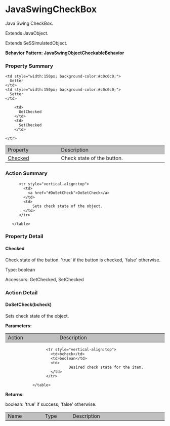 

# JavaSwingCheckBox

Java Swing CheckBox.
 
Extends <link displaytype="text" defaultstyle="true" type="topiclink" href="JavaObject" styleclass="Normal" translate="true">JavaObject</link>.

Extends SeSSimulatedObject.






**Behavior Pattern: JavaSwingObjectCheckableBehavior**


<!-- ============================== property summary ========================== -->

	

### Property Summary

<table styleclass="Default" style="cell-padding:2px; border-width:0px; border-spacing:0px; border-collapse:collapse; cell-border-width:1px; border-color:#c0c0c0; border-style:solid;">
  <tr style="vertical-align:top">
    <td  style="width:200px; background-color:#c0c0c0;">
      Property
    </td>
    <td style="width:450px; background-color:#c0c0c0;">
      Description
    </td>

    <td style="width:150px; background-color:#c0c0c0;">
      Getter
    </td>
    <td style="width:150px; background-color:#c0c0c0;">
      Setter
    </td>

  </tr>

  <tr style="vertical-align:top">
		<td>
      <a href="#Checked">Checked</a>
		</td>
		<td>
			Check state of the button.
		</td>
		
		<td>
		  GetChecked
		</td>
		<td>
		  SetChecked
		</td>
		
	</tr>

</table>


	
<!-- ============================== action summary ========================== -->
	
	
	
### Action Summary

<table styleclass="Default" style="cell-padding:2px; border-width:0px; border-spacing:0px; border-collapse:collapse; cell-border-width:1px; border-color:#c0c0c0; border-style:solid;">
		  <tr style="vertical-align:top">
			<td  style="width:200px; background-color:#c0c0c0;">
			  Action
			</td>
			<td style="width:450px; background-color:#c0c0c0;">
			  Description
			</td>
		  </tr>
		 
		  <tr style="vertical-align:top">
			<td>
			  <a href="#DoSetCheck">DoSetCheck</a>
			</td>
			<td>
				Sets check state of the object.
			</td>
		  </tr>
		
	   </table>
	
	

<!-- ============================== property detail ========================== -->
	
### Property Detail
		
<a name="Checked"></a>
#### Checked


Check state of the button. 'true' if the button is checked, 'false' otherwise.

			
	
			
Type: boolean
			
			
Accessors: GetChecked, SetChecked
			
		
	
	
<!-- ============================== action detail ========================== -->
	
### Action Detail
		
<a name="DoSetCheck"></a>    
#### DoSetCheck(bcheck)

Sets check state of the object.

			
**Parameters:**

<table styleclass="Default" style="cell-padding:2px; border-width:0px; border-spacing:0px; border-collapse:collapse; cell-border-width:1px; border-color:#c0c0c0; border-style:solid;">
  <tr style="vertical-align:top">
	<td style="width:150px; background-color:#c0c0c0;">
	  Name
	</td>
	<td style="width:100px; background-color:#c0c0c0;">
	  Type
	</td>
	<td style="width:450px; background-color:#c0c0c0;">
	  Description
	</td>
  </tr>
				  
					  <tr style="vertical-align:top">
						<td>bcheck</td>
						<td>boolean</td>
						<td>
								Desired check state for the item.
						</td>
					  </tr>
				  
				</table>
			
			
**Returns:**
				
boolean: 'true' if success, 'false' otherwise.
				
			
			
		
		


